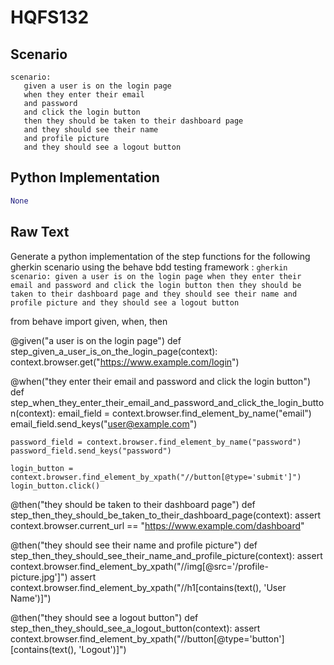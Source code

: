 # HQFS132
## Scenario
```gherkin
scenario: 
   given a user is on the login page 
   when they enter their email 
   and password 
   and click the login button 
   then they should be taken to their dashboard page 
   and they should see their name 
   and profile picture 
   and they should see a logout button
```


## Python Implementation
```python
None
```


## Raw Text
Generate a python implementation of the step functions for the following gherkin scenario using the behave bdd testing framework : ```gherkin scenario: given a user is on the login page when they enter their email and password and click the login button then they should be taken to their dashboard page and they should see their name and profile picture and they should see a logout button ```



from behave import given, when, then

@given("a user is on the login page")
def step_given_a_user_is_on_the_login_page(context):
    context.browser.get("https://www.example.com/login")

@when("they enter their email and password and click the login button")
def step_when_they_enter_their_email_and_password_and_click_the_login_button(context):
    email_field = context.browser.find_element_by_name("email")
    email_field.send_keys("user@example.com")

    password_field = context.browser.find_element_by_name("password")
    password_field.send_keys("password")

    login_button = context.browser.find_element_by_xpath("//button[@type='submit']")
    login_button.click()

@then("they should be taken to their dashboard page")
def step_then_they_should_be_taken_to_their_dashboard_page(context):
    assert context.browser.current_url == "https://www.example.com/dashboard"

@then("they should see their name and profile picture")
def step_then_they_should_see_their_name_and_profile_picture(context):
    assert context.browser.find_element_by_xpath("//img[@src='/profile-picture.jpg']")
    assert context.browser.find_element_by_xpath("//h1[contains(text(), 'User Name')]")

@then("they should see a logout button")
def step_then_they_should_see_a_logout_button(context):
    assert context.browser.find_element_by_xpath("//button[@type='button'][contains(text(), 'Logout')]")
